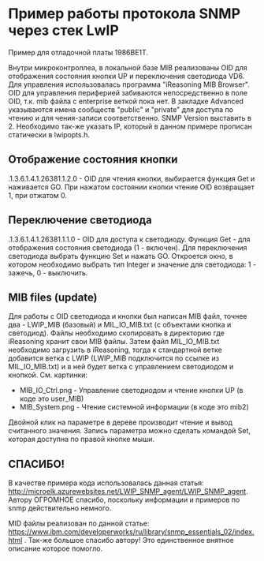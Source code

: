 ﻿# Пример работы протокола SNMP через стек LwIP

Пример для отладочной платы 1986ВЕ1Т.

Внутри микроконтроллеа, в локальной базе MIB реализованы OID для отображения состояния кнопки UP и переключения светодиода VD6. Для управления использовалась программа "iReasoning MIB Browser". OID для управления периферией забиваются непосредственно в поле OID, т.к. mib файла с enterprise веткой пока нет. В закладке Advanced указываются имена сообществ "public" и "private" для доступа по чтению и для чения-записи соответственно. SNMP Version выставить в 2. Необходимо так-же указать IP, который в данном примере прописан статически в lwipopts.h.

## Отображение состояния кнопки
.1.3.6.1.4.1.26381.1.2.0 - OID для чтения кнопки, выбирается функция Get и наживается GO. При нажатом состоянии кнопки чтение OID возвращает 1, при отжатом 0.

## Переключение светодиода
.1.3.6.1.4.1.26381.1.1.0 - OID для доступа к светодиоду. Функция Get - для отображения состояния светодиода (1 - включен). Для переключения светодиода выбрать функцию Set и нажать GO. Откроется окно, в котором необходимо выбрать тип Integer и значение для светодиода: 1 - зажечь, 0 - выключить.

## MIB files (update)
Для работы с OID светодиода и кнопки был написан MIB файл, точнее два - LWIP_MIB (базовый) и MIL_IO_MIB.txt (с объектами кнопка и светодиод). Файлы необходимо скопировать в директорию где iReasoning хранит свои MIB файлы. Затем файл MIL_IO_MIB.txt необходимо загрузить в iReasoning, тогда к стандартной ветке добавится ветка с LWIP (LWIP_MIB подключится по ссылке из MIL_IO_MIB.txt) и в ней будет ветка с управлением светодиодом и кнопкой. См. картинки:

  * MIB_IO_Ctrl.png - Управление светодиодом и чтение кнопки UP (в коде это user_MIB)
  * MIB_System.png - Чтение системной информации (в коде это mib2)

Двойной клик на параметре в дереве производит чтение и вывод считанного значения. Запись параметра можно сделать командой Set, которая доступна по правой кнопке мыши.

## СПАСИБО!
В качестве примера кода использовалась данная статья: http://microelk.azurewebsites.net/LWIP_SNMP_agent/LWIP_SNMP_agent. Автору ОГРОМНОЕ спасибо, поскольку информации и примеров по snmp действительно немного.

MID файлы реализован по данной статье: https://www.ibm.com/developerworks/ru/library/snmp_essentials_02/index.html . Так-же большое спасибо автору! Это единственное внятное описание которое помогло.
